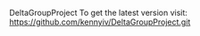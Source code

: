 DeltaGroupProject
To get the latest version visit: https://github.com/kennyiv/DeltaGroupProject.git

